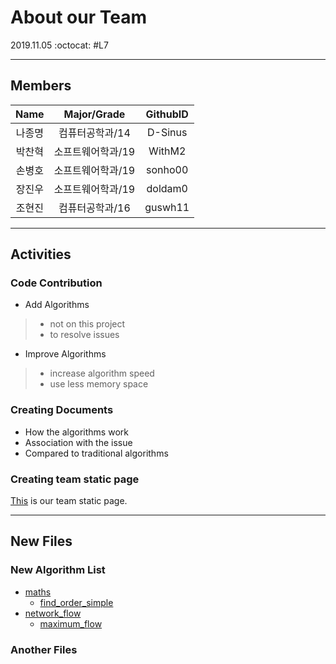 # About our Team
2019.11.05 :octocat: #L7

* * *

## Members
| Name | Major/Grade | GithubID |
| :---: | :---: | :---: |
| 나종명 | 컴퓨터공학과/14   | D-Sinus |
| 박찬혁 | 소프트웨어학과/19 | WithM2  |
| 손병호 | 소프트웨어학과/19 | sonho00 |
| 장진우 | 소프트웨어학과/19 | doldam0 |
| 조현진 | 컴퓨터공학과/16   | guswh11 |

* * *

## Activities
### Code Contribution
* Add Algorithms
> - not on this project
> - to resolve issues
* Improve Algorithms
> - increase algorithm speed 
> - use less memory space

### Creating Documents
* How the algorithms work
* Association with the issue
* Compared to traditional algorithms

### Creating team static page
[This](http://19-2-skku-oss.github.io/2019-2-OSS-L7/) is our team static page.

* * *

## New Files
### New Algorithm List
- [maths](https://github.com/19-2-SKKU-OSS/algorithms/tree/add_find_order/algorithms/maths)
  - [find_order_simple](https://github.com/19-2-SKKU-OSS/algorithms/tree/add_find_order/algorithms/maths/find_order_simple.py)
- [network_flow](https://github.com/19-2-SKKU-OSS/algorithms/blob/add_network_flow/algorithms/network_flow)
  - [maximum_flow](https://github.com/19-2-SKKU-OSS/algorithms/blob/add_network_flow/algorithms/network_flow/maximum_flow.py)
### Another Files
